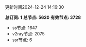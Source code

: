 更新时间2024-12-24 14:16:30

**总订阅: 1**
**总节点: 5620**
**有效节点: 3728**
- ss节点: 1647
- v2ray节点: 2075
- ssr节点: 6
